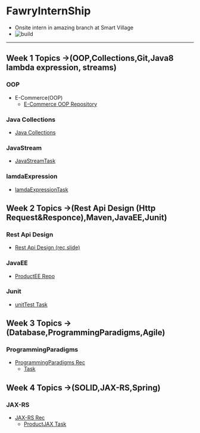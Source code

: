 # FawryInternShip

- Onsite intern in amazing branch at Smart Village
- ![build](https://github.com/ahmedelhdad123/FawryInternShip/assets/91333530/41e71817-fb6f-4a6c-9f25-2cee6aa336dd)
------------------------------------------------------------------------------------------------------------------------

## Week 1 Topics ->(OOP,Collections,Git,Java8 lambda expression, streams)

### OOP
- E-Commerce(OOP)
  - [E-Commerce OOP Repository](https://github.com/ahmedelhdad123/E-Commerce-OOp/tree/master)
### Java Collections
- [Java Collections](https://github.com/ahmedelhdad123/java-topics.git)
### JavaStream
- [JavaStreamTask](https://github.com/ahmedelhdad123/javaStreams.git)
### lamdaExpression
- [lamdaExpressionTask](https://github.com/ahmedelhdad123/lamdaExpression.git)

## Week 2 Topics ->(Rest Api Design (Http Request&Responce),Maven,JavaEE,Junit)
### Rest Api Design 
- [Rest Api Design (rec,slide)](https://drive.google.com/drive/folders/1kpJHiPO1rk5zV-1dmQokr7JDSadsUUxA)
### JavaEE
- [ProductEE Repo](https://github.com/ahmedelhdad123/productEE.git)
### Junit
- [unitTest Task](https://github.com/ahmedelhdad123/unitTesting.git)
## Week 3 Topics ->(Database,ProgrammingParadigms,Agile)
### ProgrammingParadigms
- [ProgrammingParadigms Rec](https://drive.google.com/drive/folders/1bjwNAP6QB6rlL8dfCGQh8Vj2v0x6BTGG)
  - [Task](https://github.com/ahmedelhdad123/programmingParadigms)
## Week 4 Topics ->(SOLID,JAX-RS,Spring)
### JAX-RS
- [JAX-RS Rec](https://drive.google.com/file/d/1oRofwyaLuWfcTUJdl2mjVHac6y0mByZo/view?usp=drive_link)
   - [ProductJAX Task](https://github.com/ahmedelhdad123/ProductJAX.git)



